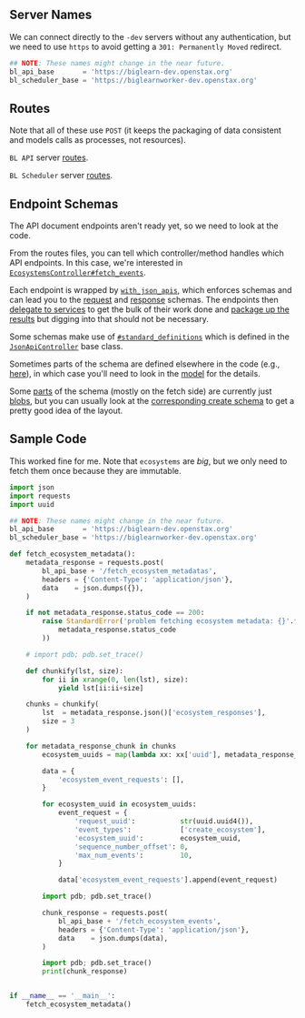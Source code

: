 ## Server Names

We can connect directly to the `-dev` servers
without any authentication,
but we need to use `https`
to avoid getting a `301: Permanently Moved` redirect.

```python
## NOTE: These names might change in the near future.
bl_api_base       = 'https://biglearn-dev.openstax.org'
bl_scheduler_base = 'https://biglearnworker-dev.openstax.org'
```

## Routes

Note that all of these use `POST`
(it keeps the packaging of data consistent
and models calls as processes, not resources).

`BL API` server 
[routes](https://github.com/openstax/biglearn-api/blob/master/config/routes.rb#L3-L4).

`BL Scheduler` server
[routes](https://github.com/openstax/biglearn-scheduler/blob/master/config/routes.rb).

## Endpoint Schemas

The API document endpoints
aren't ready yet,
so we need to look at the code.

From the routes files,
you can tell which controller/method
handles which API endpoints.
In this case,
we're interested in
[`EcosystemsController#fetch_events`](https://github.com/openstax/biglearn-api/blob/master/app/controllers/ecosystems_controller.rb#L30-L40).

Each endpoint is wrapped by 
[`with_json_apis`](https://github.com/openstax/biglearn-api/blob/master/app/controllers/ecosystems_controller.rb#L31-L32),
which enforces schemas
and can lead you to the 
[request](https://github.com/openstax/biglearn-api/blob/master/app/controllers/ecosystems_controller.rb#L186)
and
[response](https://github.com/openstax/biglearn-api/blob/master/app/controllers/ecosystems_controller.rb#L227)
schemas.
The endpoints then 
[delegate to services](https://github.com/openstax/biglearn-api/blob/master/app/controllers/ecosystems_controller.rb#L35-L36) 
to get the bulk of their work done and
[package up the results](https://github.com/openstax/biglearn-api/blob/master/app/controllers/ecosystems_controller.rb#L38)
but digging into that should not be necessary.

Some schemas make use of
[`#standard_definitions`](https://github.com/openstax/biglearn-api/blob/master/app/controllers/json_api_controller.rb#L112-L227)
which is defined in the
[`JsonApiController`](https://github.com/openstax/biglearn-api/blob/master/app/controllers/json_api_controller.rb#L3)
base class.

Sometimes parts of the schema
are defined elsewhere in the code
(e.g., [here](https://github.com/openstax/biglearn-api/blob/master/app/controllers/json_api_controller.rb#L172)),
in which case
you'll need to look in the
[model](https://github.com/openstax/biglearn-api/blob/master/app/models/course_event.rb#L6-L16)
for the details.

Some 
[parts](https://github.com/openstax/biglearn-api/blob/master/app/controllers/ecosystems_controller.rb#L209)
of the schema
(mostly on the fetch side)
are currently just
[blobs](https://github.com/openstax/biglearn-api/blob/master/app/controllers/json_api_controller.rb#L174-L177),
but you can usually look at the
[corresponding create schema](https://github.com/openstax/biglearn-api/blob/master/app/controllers/ecosystems_controller.rb#L44-L140)
to get a pretty good idea of the layout.

## Sample Code

This worked fine for me.
Note that `ecosystems` are _big_,
but we only need to fetch them once
because they are immutable.

```python
import json
import requests
import uuid

## NOTE: These names might change in the near future.
bl_api_base       = 'https://biglearn-dev.openstax.org'
bl_scheduler_base = 'https://biglearnworker-dev.openstax.org'

def fetch_ecosystem_metadata():
    metadata_response = requests.post(
        bl_api_base + '/fetch_ecosystem_metadatas',
        headers = {'Content-Type': 'application/json'},
        data    = json.dumps({}),
    )

    if not metadata_response.status_code == 200:
        raise StandardError('problem fetching ecosystem metadata: {}'.format(
            metadata_response.status_code
        ))

    # import pdb; pdb.set_trace()

    def chunkify(lst, size):
        for ii in xrange(0, len(lst), size):
            yield lst[ii:ii+size]

    chunks = chunkify(
        lst  = metadata_response.json()['ecosystem_responses'],
        size = 3
    )

    for metadata_response_chunk in chunks
        ecosystem_uuids = map(lambda xx: xx['uuid'], metadata_response_chunk)

        data = {
            'ecosystem_event_requests': [],
        }

        for ecosystem_uuid in ecosystem_uuids:
            event_request = {
                'request_uuid':           str(uuid.uuid4()),
                'event_types':            ['create_ecosystem'],
                'ecosystem_uuid':         ecosystem_uuid,
                'sequence_number_offset': 0,
                'max_num_events':         10,
            }

            data['ecosystem_event_requests'].append(event_request)

        import pdb; pdb.set_trace()

        chunk_response = requests.post(
            bl_api_base + '/fetch_ecosystem_events',
            headers = {'Content-Type': 'application/json'},
            data    = json.dumps(data),
        )

        import pdb; pdb.set_trace()
        print(chunk_response)


if __name__ == '__main__':
    fetch_ecosystem_metadata()
```

